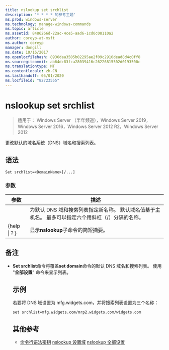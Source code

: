 ```yaml
---
title: nslookup set srchlist
description: '* * * * 的参考主题'
ms.prod: windows-server
ms.technology: manage-windows-commands
ms.topic: article
ms.assetid: 8486266d-22ac-4ce5-aad6-1cd0c08110a2
author: coreyp-at-msft
ms.author: coreyp
manager: dongill
ms.date: 10/16/2017
ms.openlocfilehash: 8936daa3505b02295ae2f09c2910dead8d4c0ff8
ms.sourcegitcommit: ab64dc83fca28039416c26226815502d0193500c
ms.translationtype: MT
ms.contentlocale: zh-CN
ms.lasthandoff: 05/01/2020
ms.locfileid: "82723555"
---
```

# <a name="nslookup-set-srchlist"></a>nslookup set srchlist

> 适用于： Windows Server （半年频道），Windows Server 2019，Windows Server 2016，Windows Server 2012 R2，Windows Server 2012

更改默认的域名系统（DNS）域名和搜索列表。

## <a name="syntax"></a>语法
```
Set srchlist=<DomainName>[/...]
```
### <a name="parameters"></a>参数

|    参数    |                                                                                        描述                                                                                        |
|-----------------|-------------------------------------------------------------------------------------------------------------------------------------------------------------------------------------------|
|  <DomainName>   | 为默认 DNS 域和搜索列表指定新名称。 默认域名值基于主机名。 最多可以指定六个用斜杠（/）分隔的名称。 |
| {help &#124;？} |                                                                   显示**nslookup**子命令的简短摘要。                                                                   |

## <a name="remarks"></a>备注
- **Set srchlist**命令将覆盖**set domain**命令的默认 DNS 域名和搜索列表。 使用 "**全部设置**" 命令来显示列表。
  ## <a name="examples"></a>示例
  若要将 DNS 域设置为 mfg.widgets.com，并将搜索列表设置为三个名称：
  ```
  set srchlist=mfg.widgets.com/mrp2.widgets.com/widgets.com
  ```
  ## <a name="additional-references"></a>其他参考
  - [命令行语法密钥](command-line-syntax-key.md)
  [nslookup 设置域](nslookup-set-domain.md)
  [nslookup 全部设置](nslookup-set-all.md)
